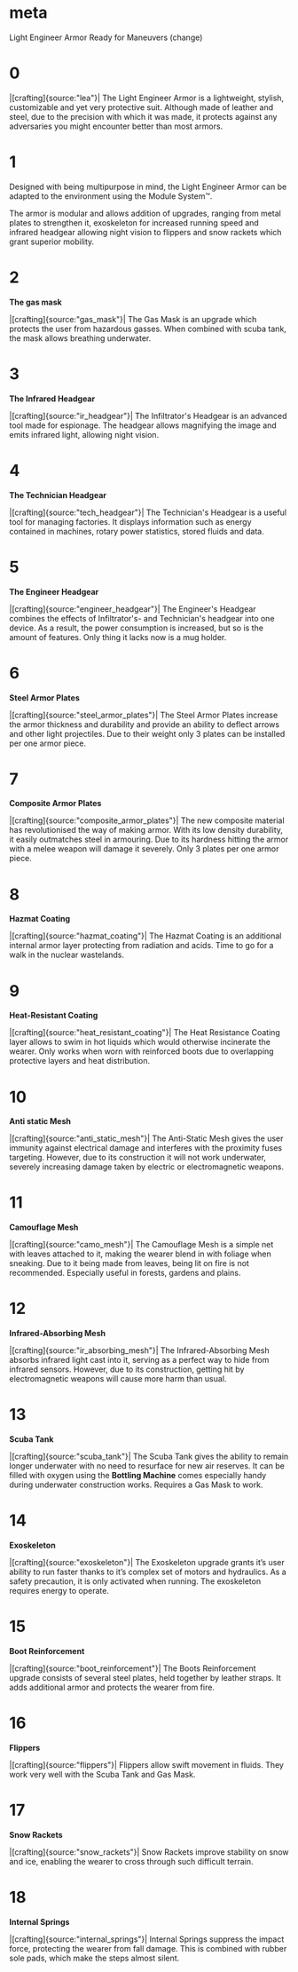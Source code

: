 # meta
Light Engineer Armor
Ready for Maneuvers (change)

# 0
|[crafting]{source:"lea"}|
The Light Engineer Armor is a lightweight, stylish, customizable and yet very protective suit. 
Although made of leather and steel, due to the precision with which it was made, it protects against any adversaries you might encounter better than most armors. 


# 1
Designed with being multipurpose in mind, the Light Engineer Armor can be adapted to the environment using the Module System™. 

The armor is modular and allows addition of upgrades, ranging from metal plates to strengthen it, exoskeleton for increased running speed and infrared headgear allowing night vision to flippers and snow rackets which grant superior mobility.

# 2
**The gas mask**

|[crafting]{source:"gas_mask"}|
The Gas Mask is an upgrade which protects the user from hazardous gasses. When combined with scuba tank, the mask allows breathing underwater.

# 3
**The Infrared Headgear**

|[crafting]{source:"ir_headgear"}|
The Infiltrator's Headgear is an advanced tool made for espionage. 
The headgear allows magnifying the image and emits infrared light, allowing night vision. 


# 4
**The Technician Headgear**

|[crafting]{source:"tech_headgear"}|
The Technician's Headgear is a useful tool for managing factories. 
It displays information such as energy contained in machines, rotary power statistics, stored fluids and data. 


# 5 
**The Engineer Headgear**

|[crafting]{source:"engineer_headgear"}|
The Engineer's Headgear combines the effects of Infiltrator's- and Technician's headgear into one device. 
As a result, the power consumption is increased, but so is the amount of features. Only thing it lacks now is a mug holder.

# 6
**Steel Armor Plates**

|[crafting]{source:"steel_armor_plates"}|
The Steel Armor Plates increase the armor thickness and durability and provide an ability to deflect arrows and other light projectiles. 
Due to their weight only 3 plates can be installed per one armor piece.

# 7
**Composite Armor Plates**

|[crafting]{source:"composite_armor_plates"}|
The new composite material has revolutionised the way of making armor. With its low density durability, it easily outmatches steel in armouring.
Due to its hardness hitting the armor with a melee weapon will damage it severely. Only 3 plates per one armor piece.

# 8
**Hazmat Coating**

|[crafting]{source:"hazmat_coating"}|
The Hazmat Coating is an additional internal armor layer protecting from radiation and acids. Time to go for a walk in the nuclear wastelands.

# 9 
**Heat-Resistant Coating**

|[crafting]{source:"heat_resistant_coating"}|
The Heat Resistance Coating layer allows to swim in hot liquids which would otherwise incinerate the wearer. 
Only works when worn with reinforced boots due to overlapping protective layers and heat distribution.

# 10
**Anti static Mesh**

|[crafting]{source:"anti_static_mesh"}|
The Anti-Static Mesh gives the user immunity against electrical damage and interferes with the proximity fuses targeting. 
However, due to its construction it will not work underwater, severely increasing damage taken by electric or electromagnetic weapons.

# 11
**Camouflage Mesh**

|[crafting]{source:"camo_mesh"}|
The Camouflage Mesh is a simple net with leaves attached to it, making the wearer blend in with foliage when sneaking. 
Due to it being made from leaves, being lit on fire is not recommended. Especially useful in forests, gardens and plains.

# 12
**Infrared-Absorbing Mesh**

|[crafting]{source:"ir_absorbing_mesh"}|
The Infrared-Absorbing Mesh absorbs infrared light cast into it, serving as a perfect way to hide from infrared sensors.
However, due to its construction, getting hit by electromagnetic weapons will cause more harm than usual.

# 13
**Scuba Tank**

|[crafting]{source:"scuba_tank"}|
The Scuba Tank gives the ability to remain longer underwater with no need to resurface for new air reserves. 
It can be filled with oxygen using the **Bottling Machine** comes especially handy during underwater construction works. Requires a Gas Mask to work.

# 14
**Exoskeleton**

|[crafting]{source:"exoskeleton"}|
The Exoskeleton upgrade grants it’s user ability to run faster thanks to it’s complex set of motors and hydraulics. 
As a safety precaution, it is only activated when running. The exoskeleton requires energy to operate.

# 15
**Boot Reinforcement**

|[crafting]{source:"boot_reinforcement"}|
The Boots Reinforcement upgrade consists of several steel plates, held together by leather straps. It adds additional armor and protects the wearer from fire.

# 16
**Flippers**

|[crafting]{source:"flippers"}|
Flippers allow swift movement in fluids. They work very well with the Scuba Tank and Gas Mask.

# 17
**Snow Rackets**

|[crafting]{source:"snow_rackets"}|
Snow Rackets improve stability on snow and ice, enabling the wearer to cross through such difficult terrain.

# 18
**Internal Springs**

|[crafting]{source:"internal_springs"}|
Internal Springs suppress the impact force, protecting the wearer from fall damage. This is combined with rubber sole pads, which make the steps almost silent.